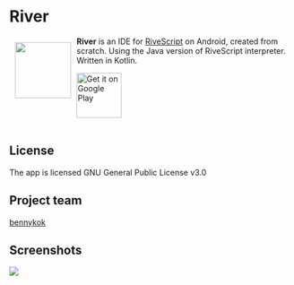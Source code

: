 # River

<img src="/app/src/main/ic_launcher-web.png" align="left" width="100" hspace="10" vspace="10">

<b>River</b> is an IDE for <a href="https://www.rivescript.com">RiveScript</a> on Android, created from scratch. Using the Java version of RiveScript interpreter. Written in Kotlin.

<div style="display:flex;" >
<a href="https://play.google.com/store/apps/details?id=com.bennyv17.river">
    <img alt="Get it on Google Play" height="80" src="https://play.google.com/intl/en_us/badges/images/generic/en_badge_web_generic.png" />
</a>
</div></br>

## License
The app is licensed GNU General Public License v3.0

## Project team
[bennykok](https://github.com/BennyKok)

## Screenshots
<img src="/artworks/overview_image.png" align="left">
